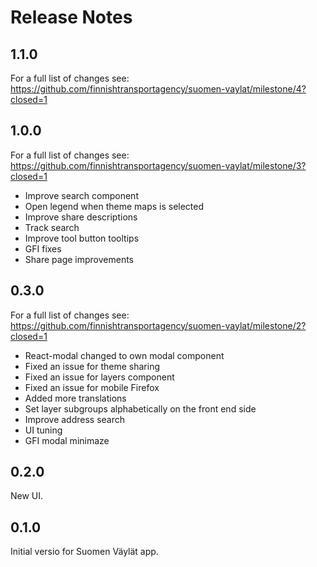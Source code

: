 # Release Notes

## 1.1.0

For a full list of changes see: https://github.com/finnishtransportagency/suomen-vaylat/milestone/4?closed=1

## 1.0.0

For a full list of changes see: https://github.com/finnishtransportagency/suomen-vaylat/milestone/3?closed=1

* Improve search component
* Open legend when theme maps is selected
* Improve share descriptions
* Track search
* Improve tool button tooltips
* GFI fixes
* Share page improvements

## 0.3.0

For a full list of changes see: https://github.com/finnishtransportagency/suomen-vaylat/milestone/2?closed=1

* React-modal changed to own modal component
* Fixed an issue for theme sharing
* Fixed an issue for layers component
* Fixed an issue for mobile Firefox
* Added more translations
* Set layer subgroups alphabetically on the front end side
* Improve address search
* UI tuning
* GFI modal minimaze


## 0.2.0

New UI.

## 0.1.0

Initial versio for Suomen Väylät app.
